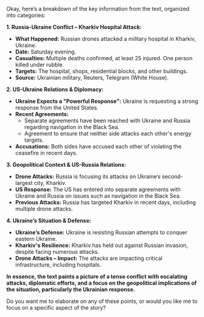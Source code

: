 Okay, here’s a breakdown of the key information from the text, organized into categories:

**1. Russia-Ukraine Conflict – Kharkiv Hospital Attack:**

*   **What Happened:** Russian drones attacked a military hospital in Kharkiv, Ukraine.
*   **Date:** Saturday evening.
*   **Casualties:** Multiple deaths confirmed, at least 25 injured. One person killed under rubble.
*   **Targets:**  The hospital, shops, residential blocks, and other buildings.
*   **Source:** Ukrainian military, Reuters, Telegram (White House).

**2.  US-Ukraine Relations & Diplomacy:**

*   **Ukraine Expects a "Powerful Response":**  Ukraine is requesting a strong response from the United States.
*   **Recent Agreements:**
    *   Separate agreements have been reached with Ukraine and Russia regarding navigation in the Black Sea.
    *   Agreement to ensure that neither side attacks each other's energy targets.
*   **Accusations:** Both sides have accused each other of violating the ceasefire in recent days.

**3.  Geopolitical Context & US-Russia Relations:**

*   **Drone Attacks:**  Russia is focusing its attacks on Ukraine’s second-largest city, Kharkiv.
*   **US Response:** The US has entered into separate agreements with Ukraine and Russia on issues such as navigation in the Black Sea.
*   **Previous Attacks:** Russia has targeted Kharkiv in recent days, including multiple drone attacks.

**4.  Ukraine’s Situation & Defense:**

*   **Ukraine’s Defense:** Ukraine is resisting Russian attempts to conquer eastern Ukraine.
*   **Kharkiv's Resilience:** Kharkiv has held out against Russian invasion, despite facing numerous attacks.
*   **Drone Attacks – Impact:** The attacks are impacting critical infrastructure, including hospitals.

**In essence, the text paints a picture of a tense conflict with escalating attacks, diplomatic efforts, and a focus on the geopolitical implications of the situation, particularly the Ukrainian response.**

Do you want me to elaborate on any of these points, or would you like me to focus on a specific aspect of the story?